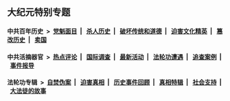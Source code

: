 ## 大纪元特别专题

#### 中共百年历史 &nbsp;>&nbsp; [党魁面目](indexes/nf1176107/README.md?03290430) &nbsp;| &nbsp; [杀人历史](indexes/nf1176106/README.md?03290430) &nbsp;| &nbsp; [破坏传统和道德](indexes/nf1176106/README.md?03290430) &nbsp;| &nbsp; [迫害文化精英](indexes/nf1176111/README.md?03290430) &nbsp;| &nbsp; [篡改历史](indexes/nf1176115/README.md?03290430) &nbsp;| &nbsp; [卖国](indexes/nf1176117/README.md?03290430) 

#### 中共活摘器官 &nbsp;>&nbsp; [热点评论](indexes/nf5879/README.md?03290430) &nbsp;| &nbsp; [国际调查](indexes/nf5947/README.md?03290430) &nbsp;| &nbsp; [最新活动](indexes/nf5883/README.md?03290430) &nbsp;| &nbsp; [法轮功遭遇](indexes/nf5881/README.md?03290430) &nbsp;| &nbsp; [追查案例](indexes/nf5880/README.md?03290430) &nbsp;| &nbsp; [事件报导](indexes/nf5877/README.md?03290430) 

#### 法轮功专辑 &nbsp;>&nbsp; [自焚伪案](indexes/nf5562/README.md?03290430) &nbsp;| &nbsp; [迫害真相](indexes/nf4379/README.md?03290430) &nbsp;| &nbsp; [历史事件回顾](indexes/nf5793/README.md?03290430) &nbsp;| &nbsp; [真相特辑](indexes/nf4389/README.md?03290430) &nbsp;| &nbsp; [社会支持](indexes/nf4386/README.md?03290430) &nbsp;| &nbsp; [大法徒的故事](indexes/nf1147481/README.md?03290430) 


